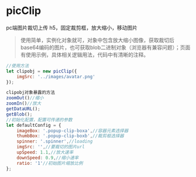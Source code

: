# picClip
pc端图片裁切上传 h5，固定裁剪框，放大缩小，移动图片

> 使用简单，实例化对象就可，对象中包含放大缩小图像，获取裁切后base64编码的图片，也可获取blob二进制对象（浏览器有兼容问题）；页面有使用示例，具体相关逻辑用法，代码中有清晰的注释。


```javascript
//使用方法
let clipobj = new picClip({
    imgSrc: '../images/avatar.png'
});

clipobj对象暴露的方法
zoomOut()//缩小
zoomIn()//放大
getDataURL();
getBlob();
//初始化配置，配置可传递的参数
let defaultConfig = {
    imageBox: '.popup-clip-boxa',//容器元素选择器
    thumbBox: '.popup-clip-boxb',//裁剪框选择器
    spinner: '.spinner',//loading
    imgSrc: '',//要裁切的图片url
    upSpeed: 1.1,//放大速率
    downSpeed: 0.9,//缩小速率
    ratio: '1'//初始图片缩放比例
};
```
